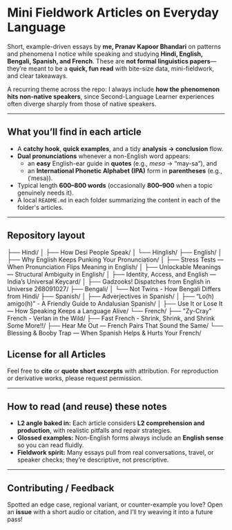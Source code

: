 # Mini Fieldwork Articles on Everyday Language

Short, example-driven essays by **me, Pranav Kapoor Bhandari** on patterns and phenomena I notice while speaking and studying **Hindi, English, Bengali, Spanish, and French**. These are **not formal linguistics papers**—they’re meant to be a **quick, fun read** with bite-size data, mini-fieldwork, and clear takeaways.

A recurring theme across the repo: I always include **how the phenomenon hits non-native speakers**, since Second-Language Learner experiences often diverge sharply from those of native speakers.

---

## What you’ll find in each article
- A **catchy hook**, **quick examples**, and a tidy **analysis → conclusion** flow.  
- **Dual pronunciations** whenever a non-English word appears:  
  - an **easy** English-ear guide in **quotes** (e.g., *mesa* → “may-sa”), and  
  - an **International Phonetic Alphabet (IPA)** form in **parentheses** (e.g., (ˈmesa)).  
- Typical length **600–800 words** (occasionally **800–900** when a topic genuinely needs it).  
- A local `README.md` in each folder summarizing the content in each of the folder's articles. 

---

## Repository layout
├── Hindi/
│ ├── How Desi People Speak/
│ └── Hinglish/
├── English/
│ ├── Why English Keeps Punking Your Pronunciation/
│ ├── Stress Tests — When Pronunciation Flips Meaning in English/
│ ├── Unlockable Meanings — Structural Ambiguity in English/
│ ├── Identity, Access, and English — India’s Universal Keycard/
│ ├── Gadzooks! Dispatches from English in Universe 268091027/
├── Bengali/
│ └── Not Twins - How Bengali Differs from Hindi/
├── Spanish/
│ ├── Adverjectives in Spanish/
│ ├── “Lo(h) amigo(h)” - A Friendly Guide to Andalusian Spanish/
│ ├── Use It or Lose It — How Speaking Keeps a Language Alive/
└── French/
├── "Zy-Cray" French - Verlan in the Wild/
├── Fast French - Shrink, Shrink, and Shrink Some More!!/
├── Hear Me Out — French Pairs That Sound the Same/
└── Blessing & Booby Trap — When Spanish Helps & Hurts Your French/

## License for all Articles
Feel free to **cite** or **quote short excerpts** with attribution. For reproduction or derivative works, please request permission.

---

## How to read (and reuse) these notes
- **L2 angle baked in:** Each article considers **L2 comprehension and production**, with realistic pitfalls and repair strategies.  
- **Glossed examples:** Non-English forms always include an **English sense** so you can read fluidly.  
- **Fieldwork spirit:** Many essays pull from real conversations, travel, or speaker checks; they’re descriptive, not prescriptive.

---

## Contributing / Feedback
Spotted an edge case, regional variant, or counter-example you love? Open an **issue** with a short audio or citation, and I’ll try weaving it into a future pass!
